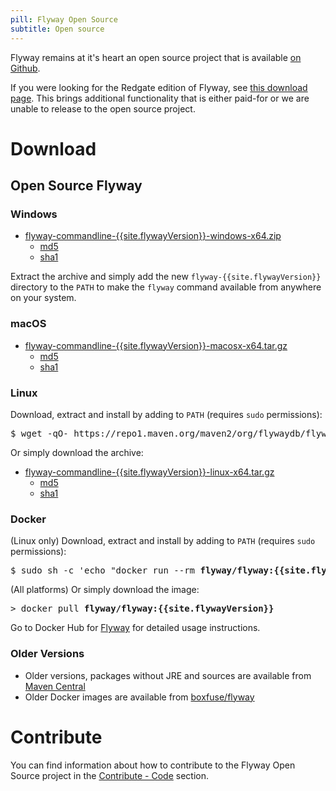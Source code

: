 ```yaml
---
pill: Flyway Open Source
subtitle: Open source
---
```

Flyway remains at it's heart an open source project that is available [on Github](https://github.com/flyway/flyway).

If you were looking for the Redgate edition of Flyway, see [this download page](Usage/Command-Line). This brings additional functionality that is either paid-for or we are unable to release to the open source project.
# Download

## Open Source Flyway
### Windows

- [flyway-commandline-{{site.flywayVersion}}-windows-x64.zip](https://repo1.maven.org/maven2/org/flywaydb/flyway-commandline/{{site.flywayVersion}}/flyway-commandline-{{site.flywayVersion}}-windows-x64.zip)
  - [md5](https://repo1.maven.org/maven2/org/flywaydb/flyway-commandline/{{site.flywayVersion}}/flyway-commandline-{{site.flywayVersion}}-windows-x64.zip.md5)
  - [sha1](https://repo1.maven.org/maven2/org/flywaydb/flyway-commandline/{{site.flywayVersion}}/flyway-commandline-{{site.flywayVersion}}-windows-x64.zip.sha1)

Extract the archive and simply add the new `flyway-{{site.flywayVersion}}` directory to the `PATH` to make the `flyway` command available from anywhere on your system.

### macOS

- [flyway-commandline-{{site.flywayVersion}}-macosx-x64.tar.gz](https://repo1.maven.org/maven2/org/flywaydb/flyway-commandline/{{site.flywayVersion}}/flyway-commandline-{{site.flywayVersion}}-macosx-x64.tar.gz)
  - [md5](https://repo1.maven.org/maven2/org/flywaydb/flyway-commandline/{{site.flywayVersion}}/flyway-commandline-{{site.flywayVersion}}-macosx-x64.tar.gz.md5)
  - [sha1](https://repo1.maven.org/maven2/org/flywaydb/flyway-commandline/{{site.flywayVersion}}/flyway-commandline-{{site.flywayVersion}}-macosx-x64.tar.gz.sha1)

### Linux

Download, extract and install by adding to `PATH` (requires `sudo` permissions):
 <pre class="console" style="overflow-x: auto"><span>$</span> wget -qO- https://repo1.maven.org/maven2/org/flywaydb/flyway-commandline/{{site.flywayVersion}}/<strong>flyway-commandline-{{site.flywayVersion}}-linux-x64.tar.gz</strong> | tar -xvz && sudo ln -s `pwd`/flyway-{{site.flywayVersion}}/flyway /usr/local/bin </pre>

Or simply download the archive:

- [flyway-commandline-{{site.flywayVersion}}-linux-x64.tar.gz](https://repo1.maven.org/maven2/org/flywaydb/flyway-commandline/{{site.flywayVersion}}/flyway-commandline-{{site.flywayVersion}}-linux-x64.tar.gz)
    - [md5](https://repo1.maven.org/maven2/org/flywaydb/flyway-commandline/{{site.flywayVersion}}/flyway-commandline-{{site.flywayVersion}}-linux-x64.tar.gz.md5)
    - [sha1](https://repo1.maven.org/maven2/org/flywaydb/flyway-commandline/{{site.flywayVersion}}/flyway-commandline-{{site.flywayVersion}}-linux-x64.tar.gz.sha1)

### Docker
(Linux only) Download, extract and install by adding to `PATH` (requires `sudo` permissions):

 <pre class="console"><span>$</span> sudo sh -c 'echo "docker run --rm <strong>flyway/flyway:{{site.flywayVersion}} $*</strong>" > /usr/local/bin/flyway && chmod +x /usr/local/bin/flyway'</pre>

(All platforms) Or simply download the image:

 <pre class="console"><span>&gt;</span> docker pull <strong>flyway/flyway:{{site.flywayVersion}}</strong></pre>

Go to Docker Hub for [Flyway](https://hub.docker.com/r/flyway/flyway/) for detailed usage instructions.

### Older Versions
- Older versions, packages without JRE and sources are available from [Maven Central](https://repo1.maven.org/maven2/org/flywaydb/flyway-commandline)
- Older Docker images are available from [boxfuse/flyway](https://hub.docker.com/r/boxfuse/flyway/)

# Contribute
You can find information about how to contribute to the Flyway Open Source project in the [Contribute - Code](Contribute/Code) section.
